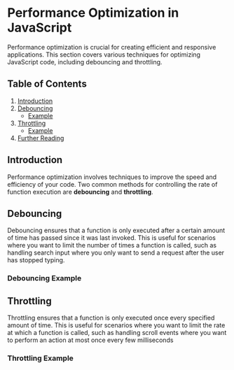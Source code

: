 # Performance Optimization in JavaScript

Performance optimization is crucial for creating efficient and responsive applications. This section covers various techniques for optimizing JavaScript code, including debouncing and throttling.

## Table of Contents

1. [Introduction](#introduction)
2. [Debouncing](#debouncing)
   - [Example](#debouncing-example)
3. [Throttling](#throttling)
   - [Example](#throttling-example)
4. [Further Reading](#further-reading)

## Introduction

Performance optimization involves techniques to improve the speed and efficiency of your code. Two common methods for controlling the rate of function execution are **debouncing** and **throttling**.

## Debouncing

Debouncing ensures that a function is only executed after a certain amount of time has passed since it was last invoked. This is useful for scenarios where you want to limit the number of times a function is called, such as handling search input where you only want to send a request after the user has stopped typing.

### Debouncing Example


## Throttling

Throttling ensures that a function is only executed once every specified amount of time. This is useful for scenarios where you want to limit the rate at which a function is called, such as handling scroll events where you want to perform an action at most once every few milliseconds

### Throttling Example



